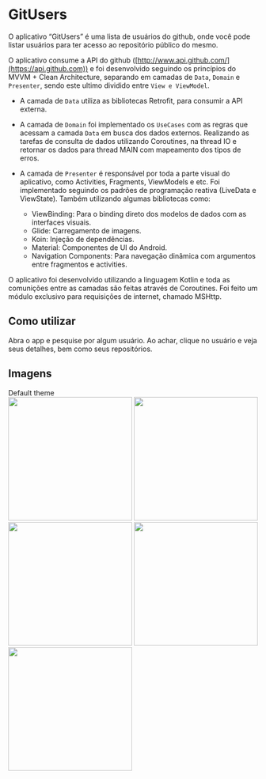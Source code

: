 # GitUsers

O aplicativo “GitUsers” é uma lista de usuários do github, onde você pode listar usuários para ter acesso ao repositório público do mesmo.

O aplicativo consume a API do github ([http://www.api.github.com/](https://api.github.com)) e foi desenvolvido seguindo os princípios do MVVM + Clean Architecture, separando em camadas de `Data`, `Domain` e `Presenter`, sendo este ultimo dividido entre `View e ViewModel`.

- A camada de `Data` utiliza as bibliotecas Retrofit, para consumir a API externa.

- A camada de `Domain` foi implementado os `UseCases` com as regras que acessam a camada `Data` em busca dos dados externos. Realizando as tarefas de consulta de dados utilizando Coroutines, na thread IO e retornar os dados para thread MAIN com mapeamento dos tipos de erros.

- A camada de `Presenter` é responsável por toda a parte visual do aplicativo, como Activities, Fragments, ViewModels e etc. Foi implementado seguindo os padrões de programação reativa (LiveData e ViewState).
Também utilizando algumas bibliotecas como:
  - ViewBinding: Para o binding direto dos modelos de dados com as interfaces visuais.
  - Glide: Carregamento de imagens.
  - Koin: Injeção de dependências.
  - Material: Componentes de UI do Android.
  - Navigation Components: Para navegação dinâmica com argumentos entre fragmentos e activities.
  
O aplicativo foi desenvolvido utilizando a linguagem Kotlin e toda as comunições entre as camadas são feitas através de Coroutines. Foi feito um módulo exclusivo para requisições de internet, chamado MSHttp.


## Como utilizar
Abra o app e pesquise por algum usuário. Ao achar, clique no usuário e veja seus detalhes, bem como seus repositórios.

## Imagens

Default theme <br>
<img src="https://user-images.githubusercontent.com/30272949/239910135-9b5eec85-8098-4633-9430-22025cab4d72.png" width="250">
<img src="https://user-images.githubusercontent.com/30272949/239910217-e74ff425-7901-4171-8f51-35e13c1e8ce1.png" width="250">
<img src="https://user-images.githubusercontent.com/30272949/239912018-70ae6ba7-d507-4321-96b9-8f27668c5080.png" width="250">
<img src="https://user-images.githubusercontent.com/30272949/239910311-6ae5a743-b1e6-4c67-b63f-51282db9ee6e.png" width="250">
<img src="https://user-images.githubusercontent.com/30272949/239910994-9f544ac7-9992-4840-b9e4-a08111a0cdf3.png" width="250">

